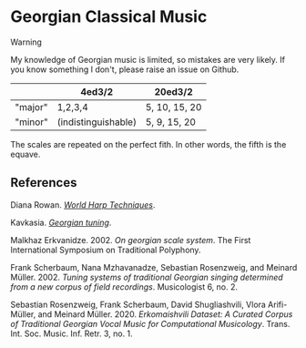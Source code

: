 # Georgian Classical Music

> [!warning]
> My knowledge of Georgian music is limited, so mistakes are very likely. If you know something I don't, please raise an issue on Github.

|        | 4ed3/2 | 20ed3/2 |
|--------|--------|---------|
|"major" | 1,2,3,4| 5, 10, 15, 20 |
|"minor" | (indistinguishable)|5, 9, 15, 20 |

The scales are repeated on the perfect fith.
In other words, the fifth is the equave.

## References

Diana Rowan. *[World Harp Techniques](https://web.archive.org/web/20240528225711/https://www.dianarowan.com/world-harp-techniques-chapter-3a#section-1657753007447)*.

Kavkasia. *[Georgian tuning](https://web.archive.org/web/20100529010039/http://www.kavkasia.com:80/)*.

Malkhaz Erkvanidze. 2002. *On georgian scale system*. The First International Symposium on Traditional Polyphony.

Frank Scherbaum, Nana Mzhavanadze, Sebastian Rosenzweig, and Meinard Müller. 2002. *Tuning systems of traditional Georgian singing determined from a new corpus of field recordings*. Musicologist 6, no. 2.

Sebastian Rosenzweig, Frank Scherbaum, David Shugliashvili, Vlora Arifi-Müller, and Meinard Müller. 2020. *Erkomaishvili Dataset: A Curated Corpus of Traditional Georgian Vocal Music for Computational Musicology*. Trans. Int. Soc. Music. Inf. Retr. 3, no. 1.